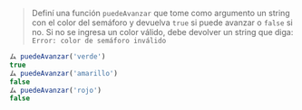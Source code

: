 > Definí una función `puedeAvanzar` que tome como argumento un string con el color del semáforo y devuelva `true` si puede avanzar o `false` si no. Si no se ingresa un color válido, debe devolver un string que diga: `Error: color de semáforo inválido`
>
```javascript
ム puedeAvanzar('verde')     
true
ム puedeAvanzar('amarillo')
false
ム puedeAvanzar('rojo')  
false
```